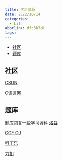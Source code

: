 ```yaml
---
title: 学习资源
date: 2022/10/14
categories:
  - Life
abbrlink: dfc5b7c8
tags:
---
```



<!-- TOC -->

- [社区](#社区)
- [题库](#题库)

<!-- /TOC -->
## 社区
[CSDN](https://www.csdn.net/)

[C语言网](https://www.dotcpp.com/)  



## 题库
题库包含一些学习资料
[洛谷](https://www.luogu.org/)

[CCF OJ](http://oj.noi.cn/oj/#main/home)

[科丁乐](http://oj.codingle.cn/#/ebank)

[力扣](https://leetcode-cn.com/)
